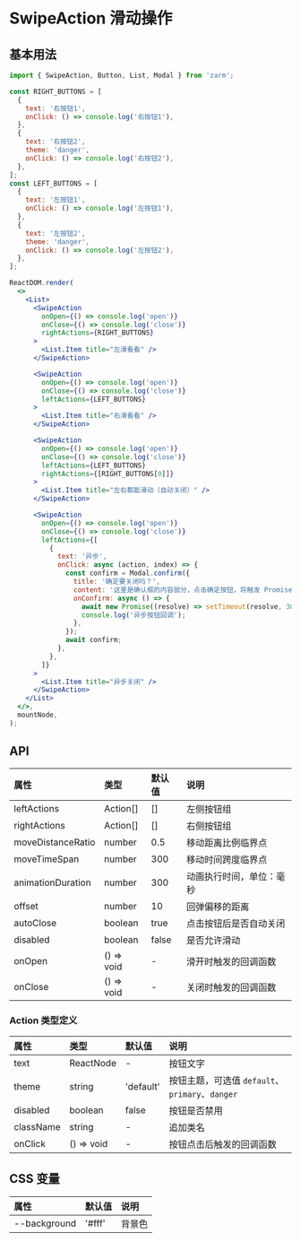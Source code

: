 # SwipeAction 滑动操作

## 基本用法

```jsx
import { SwipeAction, Button, List, Modal } from 'zarm';

const RIGHT_BUTTONS = [
  {
    text: '右按钮1',
    onClick: () => console.log('右按钮1'),
  },
  {
    text: '右按钮2',
    theme: 'danger',
    onClick: () => console.log('右按钮2'),
  },
];
const LEFT_BUTTONS = [
  {
    text: '左按钮1',
    onClick: () => console.log('左按钮1'),
  },
  {
    text: '左按钮2',
    theme: 'danger',
    onClick: () => console.log('左按钮2'),
  },
];

ReactDOM.render(
  <>
    <List>
      <SwipeAction
        onOpen={() => console.log('open')}
        onClose={() => console.log('close')}
        rightActions={RIGHT_BUTTONS}
      >
        <List.Item title="左滑看看" />
      </SwipeAction>

      <SwipeAction
        onOpen={() => console.log('open')}
        onClose={() => console.log('close')}
        leftActions={LEFT_BUTTONS}
      >
        <List.Item title="右滑看看" />
      </SwipeAction>

      <SwipeAction
        onOpen={() => console.log('open')}
        onClose={() => console.log('close')}
        leftActions={LEFT_BUTTONS}
        rightActions={[RIGHT_BUTTONS[0]]}
      >
        <List.Item title="左右都能滑动（自动关闭）" />
      </SwipeAction>

      <SwipeAction
        onOpen={() => console.log('open')}
        onClose={() => console.log('close')}
        leftActions={[
          {
            text: '异步',
            onClick: async (action, index) => {
              const confirm = Modal.confirm({
                title: '确定要关闭吗？',
                content: '这里是确认框的内容部分，点击确定按钮，将触发 Promise 关闭确认框',
                onConfirm: async () => {
                  await new Promise((resolve) => setTimeout(resolve, 3000));
                  console.log('异步按钮回调');
                },
              });
              await confirm;
            },
          },
        ]}
      >
        <List.Item title="异步关闭" />
      </SwipeAction>
    </List>
  </>,
  mountNode,
);
```

## API

| 属性              | 类型       | 默认值 | 说明                     |
| :---------------- | :--------- | :----- | :----------------------- |
| leftActions       | Action[]   | []     | 左侧按钮组               |
| rightActions      | Action[]   | []     | 右侧按钮组               |
| moveDistanceRatio | number     | 0.5    | 移动距离比例临界点       |
| moveTimeSpan      | number     | 300    | 移动时间跨度临界点       |
| animationDuration | number     | 300    | 动画执行时间，单位：毫秒 |
| offset            | number     | 10     | 回弹偏移的距离           |
| autoClose         | boolean    | true   | 点击按钮后是否自动关闭   |
| disabled          | boolean    | false  | 是否允许滑动             |
| onOpen            | () => void | -      | 滑开时触发的回调函数     |
| onClose           | () => void | -      | 关闭时触发的回调函数     |

### Action 类型定义

| 属性      | 类型       | 默认值    | 说明                                            |
| :-------- | :--------- | :-------- | :---------------------------------------------- |
| text      | ReactNode  | -         | 按钮文字                                        |
| theme     | string     | 'default' | 按钮主题，可选值 `default`、`primary`、`danger` |
| disabled  | boolean    | false     | 按钮是否禁用                                    |
| className | string     | -         | 追加类名                                        |
| onClick   | () => void | -         | 按钮点击后触发的回调函数                        |

## CSS 变量

| 属性         | 默认值 | 说明   |
| :----------- | :----- | :----- |
| --background | '#fff' | 背景色 |
